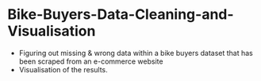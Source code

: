 # Bike-Buyers-Data-Cleaning-and-Visualisation
+ Figuring out missing & wrong data within a bike buyers dataset that has been scraped from an e-commerce website
+ Visualisation of the results.
